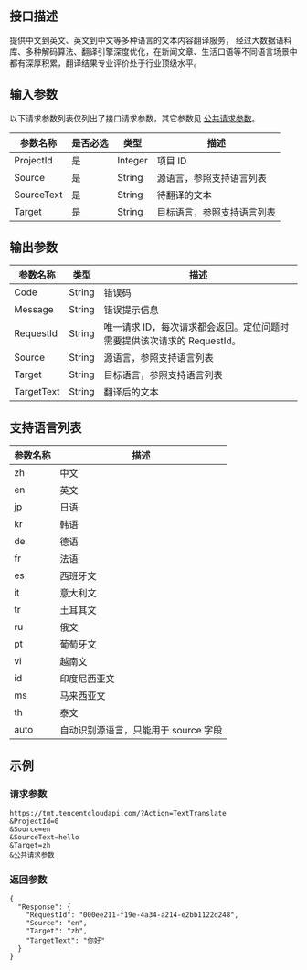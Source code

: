 ## 接口描述
提供中文到英文、英文到中文等多种语言的文本内容翻译服务， 经过大数据语料库、多种解码算法、翻译引擎深度优化，在新闻文章、生活口语等不同语言场景中都有深厚积累，翻译结果专业评价处于行业顶级水平。

## 输入参数
以下请求参数列表仅列出了接口请求参数，其它参数见 [公共请求参数](http://tce.fsphere.cn/document/api/213/11650)。

| 参数名称 | 是否必选 | 类型 | 描述 |
|---------|---------|---------|---------|
| ProjectId | 是 | Integer | 项目 ID |
| Source | 是 | String | 源语言，参照支持语言列表 |
| SourceText | 是 | String | 待翻译的文本 |
| Target | 是 | String | 目标语言，参照支持语言列表 |

## 输出参数

| 参数名称 | 类型 | 描述 |
|---------|---------|---------|
| Code | String | 错误码 |
| Message | String | 错误提示信息 |
| RequestId | String | 唯一请求 ID，每次请求都会返回。定位问题时需要提供该次请求的 RequestId。 |
| Source | String | 源语言，参照支持语言列表 |
| Target | String | 目标语言，参照支持语言列表 |
| TargetText | String | 翻译后的文本 |

## 支持语言列表

| 参数名称 | 描述 |
| -----| -----|
| zh | 中文 | 
| en | 英文 |
| jp | 日语 |
| kr | 韩语 | 
| de | 德语 | 
| fr | 法语 |
| es | 西班牙文 | 
| it | 意大利文 | 
| tr | 土耳其文 | 
| ru | 俄文 | 
| pt | 葡萄牙文 | 
| vi | 越南文 | 
| id | 印度尼西亚文 | 
| ms | 马来西亚文 | 
| th | 泰文 | 
| auto | 自动识别源语言，只能用于 source 字段  |

## 示例
### 请求参数

```
https://tmt.tencentcloudapi.com/?Action=TextTranslate
&ProjectId=0
&Source=en
&SourceText=hello
&Target=zh
&公共请求参数
```
### 返回参数

```
{
  "Response": {
    "RequestId": "000ee211-f19e-4a34-a214-e2bb1122d248",
    "Source": "en",
    "Target": "zh",
    "TargetText": "你好"
  }
}
```
